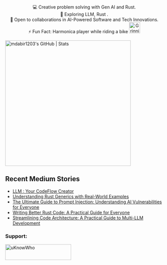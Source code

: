 

<p style="text-align: center;">

<div align="center">
💻 Creative problem solving with Gen AI and Rust.<br>
🌱 Exploring LLM, Rust .<br>
🚀 Open to collaborations in AI-Powered Software and Tech Innovations.<br>
⚡ Fun Fact: Harmonica player while riding a bike
  <img src="https://raw.githubusercontent.com/Tarikul-Islam-Anik/Animated-Fluent-Emojis/master/Emojis/Smilies/Grinning%20Cat%20with%20Smiling%20Eyes.png" alt="Grinning Cat with Smiling Eyes" width="35" height="35" />
</p>
</div>

<a align="mid-center" href="https://quira.sh?utm_source=widgets&utm_campaign=mdabir1203">
  <img src="https://stats.quira.sh/mdabir1203/github?theme=dark" alt="mdabir1203's GitHub | Stats" width="400" height="400">
</a>


## Recent Medium Stories

<!-- BLOG-POST-LIST:START -->
- [LLM : Your CodeFlow Creator](https://medium.com/@md.abir1203/llm-your-codeflow-creator-bdd1711f36ae?source=rss-b62bf3bb75c7------2)
- [Understanding Rust Generics with Real-World Examples](https://medium.com/rustaceans/understanding-rust-generics-with-real-world-examples-40d1a607a67b?source=rss-b62bf3bb75c7------2)
- [The Ultimate Guide to Prompt Injection: Understanding AI Vulnerabilities for Everyone](https://medium.com/@md.abir1203/the-ultimate-guide-to-prompt-injection-understanding-ai-vulnerabilities-for-everyone-3135a9f1e980?source=rss-b62bf3bb75c7------2)
- [Writing Better Rust Code: A Practical Guide for Everyone](https://medium.com/@md.abir1203/writing-better-rust-code-a-practical-guide-for-everyone-2d9658eb969e?source=rss-b62bf3bb75c7------2)
- [Streamlining Code Architecture: A Practical Guide to Multi-LLM Development](https://medium.com/@md.abir1203/revolutionize-your-coding-workflow-using-multiple-llms-for-better-code-design-c5d2deeb4bc5?source=rss-b62bf3bb75c7------2)
<!-- BLOG-POST-LIST:END -->


**<h3 align="left">Support:</h3>**
<p><a href="https://www.buymeacoffee.com/uKnowWho"> <img align="left" src="https://cdn.buymeacoffee.com/buttons/v2/default-yellow.png" height="50" width="210" alt="uKnowWho" /></a></p><br><br>

